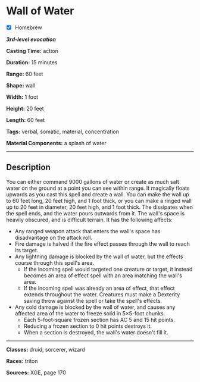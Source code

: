 # Wall of Water

- [x] Homebrew

***3rd-level evocation***

**Casting Time:** action

**Duration:** 15 minutes

**Range:** 60 feet

**Shape:** wall

**Width:** 1 foot

**Height:** 20 feet

**Length:** 60 feet

**Tags:** verbal, somatic, material, concentration

**Material Components:** a splash of water

---

## Description
You can either command 9000 gallons of water or create as much salt water on the ground at a point you can see within range.
It magically floats upwards as you cast this spell and create a wall.
You can make the wall up to 60 feet long, 20 feet high, and 1 foot thick, or you can make a ringed wall up to 20 feet in diameter, 20 feet high, and 1 foot thick.
The dissipates when the spell ends, and the water pours outwards from it.
The wall's space is heavily obscured, and is difficult terrain.
It has the following affects:
- Any ranged weapon attack that enters the wall's space has disadvantage on the attack roll. 
- Fire damage is halved if the fire effect passes through the wall to reach its target.
- Any lightning damage is blocked by the wall of water, but the effects course through this spell's area.
	- If the incoming spell would targeted one creature or target, it instead becomes an area of effect spell with an area matching the wall's area.
	- If the incoming spell was already an area of effect, that effect extends throughout the water.
		Creatures must make a Dexterity saving throw against the spell or take the spell's effects.
- Any cold damage is blocked by the wall of water, and causes any affected area of the water to freeze solid in 5×5-foot chunks.
	- Each 5-foot-square frozen section has AC 5 and 15 hit points. 
	- Reducing a frozen section to 0 hit points destroys it. 
	- When a section is destroyed, the wall's water doesn't fill it.

---

**Classes:** druid, sorcerer, wizard

**Races:** triton

**Sources:** XGE, page 170
